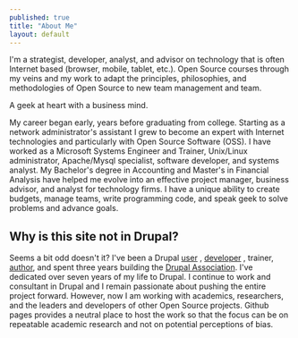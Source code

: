 ```yaml
---
published: true
title: "About Me"
layout: default
---
```


I'm a strategist, developer, analyst, and advisor on technology that is often Internet based (browser, mobile, tablet, etc.). Open Source courses through my veins and my work to adapt the principles, philosophies, and methodologies of Open Source to new team management and team.

A geek at heart with a business mind.

My career began early, years before graduating from college. Starting as a network administrator's assistant I grew to become an expert with Internet technologies and particularly with Open Source Software (OSS). I have worked as a Microsoft Systems Engineer and Trainer, Unix/Linux administrator, Apache/Mysql specialist, software developer, and systems analyst. My Bachelor's degree in Accounting and Master's in Financial Analysis have helped me evolve into an effective project manager, business advisor, and analyst for technology firms. I have a unique ability to create budgets, manage teams, write programming code, and speak geek to solve problems and advance goals.

## Why is this site not in Drupal?
Seems a bit odd doesn't it? I've been a Drupal [user](http://drupal.org/user/58897 "Drupal.org") , [developer](http://drupal.org/user/58897 "Drupal.org") , trainer, [author](http://www.amazon.com/Beginning-Drupal-Wrox-Programmer/dp/0470438525 "Amazon"), and spent three years building the [Drupal Association](http://association.drupal.org "Drupal.org"). I've dedicated over seven years of my life to Drupal. I continue to work and consultant in Drupal and I remain passionate about pushing the entire project forward. However, now I am working with academics, researchers, and the leaders and developers of other Open Source projects. Github pages provides a neutral place to host the work so that the focus can be on repeatable academic research and not on potential perceptions of bias.
